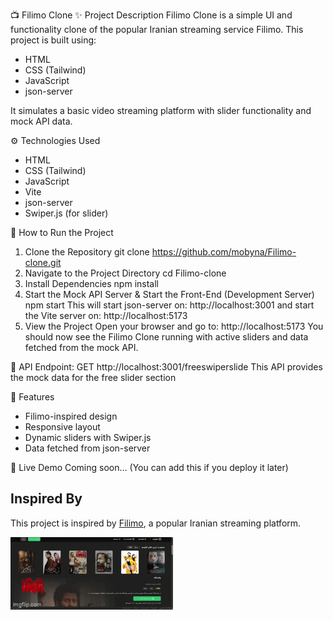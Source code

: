 📺 Filimo Clone
✨ Project Description
Filimo Clone is a simple UI and functionality clone of the popular Iranian streaming service Filimo.
This project is built using:

- HTML
- CSS (Tailwind)
- JavaScript
- json-server

It simulates a basic video streaming platform with slider functionality and mock API data.

⚙️ Technologies Used

- HTML
- CSS (Tailwind)
- JavaScript
- Vite
- json-server
- Swiper.js (for slider)

🚀 How to Run the Project
1. Clone the Repository
git clone https://github.com/mobyna/Filimo-clone.git
2. Navigate to the Project Directory
cd Filimo-clone
3. Install Dependencies
npm install
4. Start the Mock API Server & Start the Front-End (Development Server)
npm start
This will start json-server on:
http://localhost:3001
and start the Vite server on:
http://localhost:5173
5. View the Project
Open your browser and go to:
http://localhost:5173
You should now see the Filimo Clone running with active sliders and data fetched from the mock API.

📁 API Endpoint:
GET http://localhost:3001/freeswiperslide
This API provides the mock data for the free slider section

🎯 Features
- Filimo-inspired design
- Responsive layout
- Dynamic sliders with Swiper.js
- Data fetched from json-server


🔗 Live Demo
Coming soon… (You can add this if you deploy it later)

## Inspired By

This project is inspired by [Filimo](https://www.filimo.com), a popular Iranian streaming platform.




![Description](./images/9yxp1r.gif)